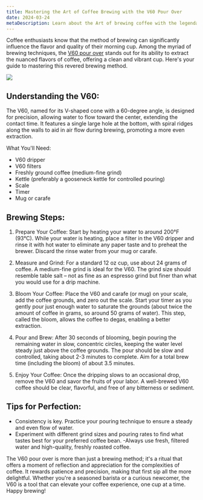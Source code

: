 ```yaml
---
title: Mastering the Art of Coffee Brewing with the V60 Pour Over
date: 2024-03-24
metaDescription: Learn about the Art of brewing coffee with the legendary V60 pour over
---
```


Coffee enthusiasts know that the method of brewing can significantly influence the flavor and quality of their morning cup. Among the myriad of brewing techniques, the [V60 pour over](https://www.hario-europe.com/collections/v60-dripper) stands out for its ability to extract the nuanced flavors of coffee, offering a clean and vibrant cup. Here's your guide to mastering this revered brewing method.

![](https://ik.imagekit.io/chrisjarling/luke-porter-iweAJreEerQ-unsplash.jpg?updatedAt=1711278206730)

## Understanding the V60:

The V60, named for its V-shaped cone with a 60-degree angle, is designed for precision, allowing water to flow toward the center, extending the contact time. It features a single large hole at the bottom, with spiral ridges along the walls to aid in air flow during brewing, promoting a more even extraction.

What You'll Need:

- V60 dripper
- V60 filters
- Freshly ground coffee (medium-fine grind)
- Kettle (preferably a gooseneck kettle for controlled pouring)
- Scale
- Timer
- Mug or carafe

## Brewing Steps:

1. Prepare Your Coffee:
   Start by heating your water to around 200°F (93°C). While your water is heating, place a filter in the V60 dripper and rinse it with hot water to eliminate any paper taste and to preheat the brewer. Discard the rinse water from your mug or carafe.

2. Measure and Grind:
   For a standard 12 oz cup, use about 24 grams of coffee. A medium-fine grind is ideal for the V60. The grind size should resemble table salt – not as fine as an espresso grind but finer than what you would use for a drip machine.

3. Bloom Your Coffee:
   Place the V60 and carafe (or mug) on your scale, add the coffee grounds, and zero out the scale. Start your timer as you gently pour just enough water to saturate the grounds (about twice the amount of coffee in grams, so around 50 grams of water). This step, called the bloom, allows the coffee to degas, enabling a better extraction.

4. Pour and Brew:
   After 30 seconds of blooming, begin pouring the remaining water in slow, concentric circles, keeping the water level steady just above the coffee grounds. The pour should be slow and controlled, taking about 2-3 minutes to complete. Aim for a total brew time (including the bloom) of about 3.5 minutes.

5. Enjoy Your Coffee:
   Once the dripping slows to an occasional drop, remove the V60 and savor the fruits of your labor. A well-brewed V60 coffee should be clear, flavorful, and free of any bitterness or sediment.

## Tips for Perfection:

- Consistency is key. Practice your pouring technique to ensure a steady and even flow of water.
- Experiment with different grind sizes and pouring rates to find what tastes best for your preferred coffee bean.
  -Always use fresh, filtered water and high-quality, freshly roasted coffee.

The V60 pour over is more than just a brewing method; it's a ritual that offers a moment of reflection and appreciation for the complexities of coffee. It rewards patience and precision, making that first sip all the more delightful. Whether you're a seasoned barista or a curious newcomer, the V60 is a tool that can elevate your coffee experience, one cup at a time. Happy brewing!
